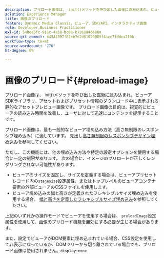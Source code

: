 ```yaml
---
description: プリロード画像は、 init()メソッドを呼び出した直後に読み込まれ、ビューアSDKライブラリ、アセットおよびプリセット情報のダウンロード中に表示される静的なアセットプレビュー画像です。 プリロード画像の目的は、視覚的にビューアの読み込み時間を改善し、ユーザに対して迅速にコンテンツを提示することです。
solution: Experience Manager
title: 画像のプリロード
feature: Dynamic Media Classic，ビューア，SDK/API，インタラクティブ画像
role: Developer,Business Practitioner
exl-id: 54bea5fc-916c-4a58-bc06-b726884d488a
source-git-commit: b4344397f82eb7d2d61020909f4acc7fddea210b
workflow-type: tm+mt
source-wordcount: '276'
ht-degree: 0%

---
```


# 画像のプリロード{#preload-image}

プリロード画像は、 init()メソッドを呼び出した直後に読み込まれ、ビューアSDKライブラリ、アセットおよびプリセット情報のダウンロード中に表示される静的なアセットプレビュー画像です。 プリロード画像の目的は、視覚的にビューアの読み込み時間を改善し、ユーザに対して迅速にコンテンツを提示することです。

プリロード画像は、最も一般的なビューア埋め込み方法（高さ無制限のレスポンシブ埋め込み）に適しています。 見出し[高さ無制限のレスポンシブデザイン埋め込み](../../c-html5-aem-asset-viewers/c-html5-aem-interactive-images/c-html5-aem-interactive-images.md#section-6bb5d3c502544ad18a58eafe12a13435)を参照してください。

ただし、この機能には、他の埋め込み方法や特定の設定オプションを使用する場合に一定の制限があります。 次の場合に、イメージのプリロードが正しくレンダリングされない可能性があります。

* ビューアのサイズを固定し、サイズを定義する場合は、ビューアプリセットレコード内の`stagesize`設定属性、またはトップレベルのビューアコンテナ要素の外部ビューアのCSSファイルを使用します。
* ビューア埋め込みの幅と高さが定義されたフレキシブルサイズ埋め込みを使用する場合。 [幅と高さを定義したフレキシブルサイズ埋め込み](../../c-html5-aem-asset-viewers/c-html5-aem-interactive-images/c-html5-aem-interactive-images.md#section-6bb5d3c502544ad18a58eafe12a13435)を参照してください。

上記のいずれかの操作モードでビューアを使用する場合は、 `preloadImage`設定属性を使用して、画像のプリロード機能を無効にする必要が生じる場合があります。

また、設定でビューアがDOM要素に埋め込まれている場合、CSS設定を使用して非表示になっているか、DOMツリーから切り離されている場合でも、プリロード画像は使用されません。`display:none`
